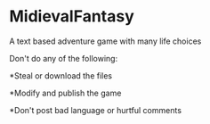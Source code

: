# MidievalFantasy
A text based adventure game with many life choices

Don't do any of the following:

*Steal or download the files

*Modify and publish the game 

*Don't post bad language or hurtful comments
